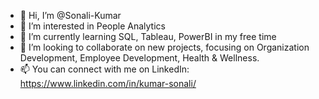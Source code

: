 - 👋 Hi, I’m @Sonali-Kumar
- 👀 I’m interested in People Analytics
- 🌱 I’m currently learning SQL, Tableau, PowerBI in my free time
- 💞️ I’m looking to collaborate on new projects, focusing on Organization Development, Employee Development, Health & Wellness.
- 📫 You can connect with me on LinkedIn: https://www.linkedin.com/in/kumar-sonali/

<!---
Sonali-Kumar/Sonali-Kumar is a ✨ special ✨ repository because its `README.md` (this file) appears on your GitHub profile.
You can click the Preview link to take a look at your changes.
--->
